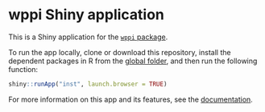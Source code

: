 wppi Shiny application
===========

This is a Shiny application for the [`wppi` package](https://github.com/AnaGalhoz37/wppi).

To run the app locally, clone or download this repository, install the dependent packages in R from the [global folder](https://github.com/JanTabeling/wppi.shiny/blob/main/inst/global.R), and then run the following function:

```R
shiny::runApp("inst", launch.browser = TRUE)
```

For more information on this app and its features, see the [documentation](inst/www/doc.md).
